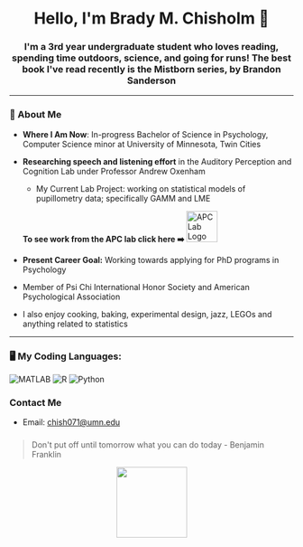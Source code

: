 <h1 align="center">Hello, I'm Brady M. Chisholm 👋</h1>
<h3 align="center">I'm a 3rd year undergraduate student who loves reading, spending time outdoors, science, and going for runs! The best book I've read recently is the Mistborn series, by Brandon Sanderson</h3>

---
### 🔎 About Me
- **Where I Am Now**: In-progress Bachelor of Science in Psychology, Computer Science minor at University of Minnesota, Twin Cities
- **Researching speech and listening effort** in the Auditory Perception and Cognition Lab under Professor Andrew Oxenham  
  - My Current Lab Project: working on statistical models of pupillometry data; specifically GAMM and LME
    
  **To see work from the APC lab click here ➡️**
  <a href="https://apc.psych.umn.edu/" target="_blank">
    <img src="https://apc.psych.umn.edu/sites/sandbox-apc.psych.umn.edu/files/styles/folwell_third/public/2024-08/APC_Maroon_Gold_Logo_big_0.png?itok=wAUWBNNx" alt="APC Lab Logo" width="55"/>
  </a>
  
- **Present Career Goal:** Working towards applying for PhD programs in Psychology
- Member of Psi Chi International Honor Society and American Psychological Association  
- I also enjoy cooking, baking, experimental design, jazz, LEGOs and anything related to statistics
---

### 🖥️ My Coding Languages:
<div align="left">
  <img src="https://img.shields.io/badge/-MATLAB-0076A8?logo=mathworks&logoColor=fff" alt="MATLAB"/>
  <img src="https://img.shields.io/badge/-R-276DC3?logo=r&logoColor=fff" alt="R"/>
  <img src="https://img.shields.io/badge/-Python-3776AB?logo=python&logoColor=fff" alt="Python"/>
</div>

### Contact Me
  * Email: [chish071@umn.edu](mailto:chish071@umn.edu)

###
> Don't put off until tomorrow what you can do today - Benjamin Franklin

<div align="center">
  <img src="https://media.giphy.com/media/M9gbBd9nbDrOTu1Mqx/giphy.gif" width="125"/>
</div>


